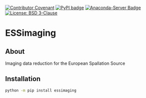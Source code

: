 [![Contributor Covenant](https://img.shields.io/badge/Contributor%20Covenant-2.1-4baaaa.svg)](CODE_OF_CONDUCT.md)
[![PyPI badge](http://img.shields.io/pypi/v/essimaging.svg)](https://pypi.python.org/pypi/essimaging)
[![Anaconda-Server Badge](https://anaconda.org/scipp/essimaging/badges/version.svg)](https://anaconda.org/scipp/essimaging)
[![License: BSD 3-Clause](https://img.shields.io/badge/License-BSD%203--Clause-blue.svg)](LICENSE)

# ESSimaging

## About

Imaging data reduction for the European Spallation Source

## Installation

```sh
python -m pip install essimaging
```
